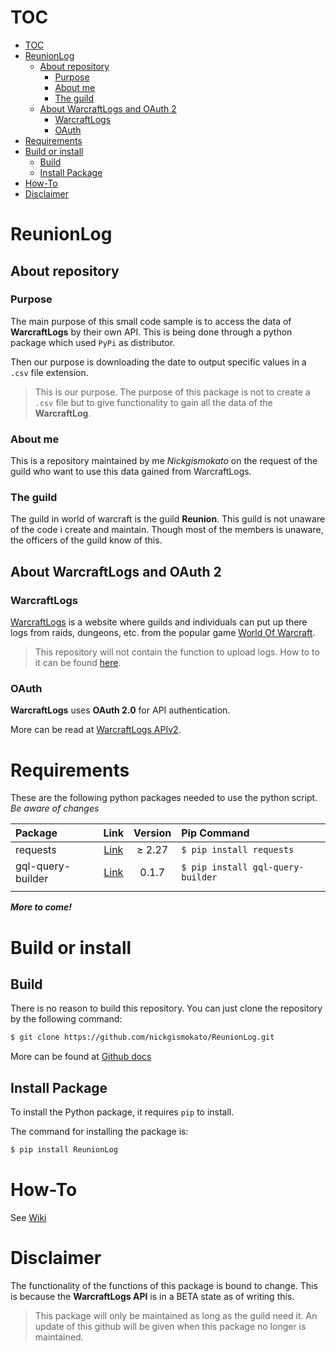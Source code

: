 # TOC

- [TOC](#toc)
- [ReunionLog](#reunionlog)
  - [About repository](#about-repository)
    - [Purpose](#purpose)
    - [About me](#about-me)
    - [The guild](#the-guild)
  - [About WarcraftLogs and  OAuth 2](#about-warcraftlogs-and--oauth-2)
    - [WarcraftLogs](#warcraftlogs)
    - [OAuth](#oauth)
- [Requirements](#requirements)
- [Build or install](#build-or-install)
  - [Build](#build)
  - [Install Package](#install-package)
- [How-To](#how-to)
- [Disclaimer](#disclaimer)


# ReunionLog

## About repository

### Purpose

The main purpose of this small code sample is to access the data of **WarcraftLogs** by their own API. This is being done
through a python package which used ```PyPi``` as distributor. 

Then our purpose is downloading the date to output specific values in a ```.csv``` file extension.

> This is our purpose. The purpose of this package is not to create a ```.csv``` file but to give functionality to gain all the data of the **WarcraftLog**.

### About me

This is a repository maintained by me *Nickgismokato* on the request of the guild who want to use this data gained from WarcraftLogs.

### The guild

The guild in world of warcraft is the guild **Reunion**. This guild is not unaware of the code i create and maintain. Though most of the members is unaware, the officers of the guild know of this.

## About WarcraftLogs and  OAuth 2

### WarcraftLogs

[WarcraftLogs](https://www.warcraftlogs.com) is a website where guilds and individuals can put up there logs from raids, dungeons, etc. from the popular game [World Of Warcraft](https://worldofwarcraft.com).

> This repository will not contain the function to upload logs. How to to it can be found [here](https://www.warcraftlogs.com/help/start).

### OAuth

**WarcraftLogs** uses **OAuth 2.0** for API authentication. 

More can be read at [WarcraftLogs APIv2](https://www.warcraftlogs.com/api/docs).

# Requirements
These are the following python packages needed to use the python script. *Be aware of changes*

| Package | Link | Version | Pip Command |
| :--- | :----: | :---: | :--- |
| requests | [Link](https://pypi.org/project/requests/) | $\geq$ 2.27 | ```$ pip install requests```|
| gql-query-builder | [Link](https://pypi.org/project/gql-query-builder/) | 0.1.7 | ```$ pip install gql-query-builder ``` |
|  | | |

***More to come!***

# Build or install
## Build
There is no reason to build this repository. You can just clone the repository by the following command:
```bash
$ git clone https://github.com/nickgismokato/ReunionLog.git
```
More can be found at [Github docs](https://docs.github.com/en/repositories/creating-and-managing-repositories/cloning-a-repository)


## Install Package
To install the Python package, it requires ```pip``` to install.

The command for installing the package is:
```bash
$ pip install ReunionLog
```

# How-To
See [Wiki](https://github.com/nickgismokato/ReunionLog/wiki)

# Disclaimer
The functionality of the functions of this package is bound to change. This is because the **WarcraftLogs API** is in a BETA state as of writing this.

> This package will only be maintained as long as the guild need it. An update of this github will be given when this package no longer is maintained.


